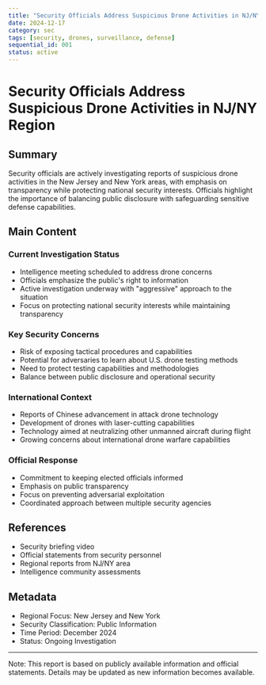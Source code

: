 ```yaml
---
title: "Security Officials Address Suspicious Drone Activities in NJ/NY Region"
date: 2024-12-17
category: sec
tags: [security, drones, surveillance, defense]
sequential_id: 001
status: active
---
```


# Security Officials Address Suspicious Drone Activities in NJ/NY Region

## Summary
Security officials are actively investigating reports of suspicious drone activities in the New Jersey and New York areas, with emphasis on transparency while protecting national security interests. Officials highlight the importance of balancing public disclosure with safeguarding sensitive defense capabilities.

## Main Content

### Current Investigation Status
- Intelligence meeting scheduled to address drone concerns
- Officials emphasize the public's right to information
- Active investigation underway with "aggressive" approach to the situation
- Focus on protecting national security interests while maintaining transparency

### Key Security Concerns
- Risk of exposing tactical procedures and capabilities
- Potential for adversaries to learn about U.S. drone testing methods
- Need to protect testing capabilities and methodologies
- Balance between public disclosure and operational security

### International Context
- Reports of Chinese advancement in attack drone technology
- Development of drones with laser-cutting capabilities
- Technology aimed at neutralizing other unmanned aircraft during flight
- Growing concerns about international drone warfare capabilities

### Official Response
- Commitment to keeping elected officials informed
- Emphasis on public transparency
- Focus on preventing adversarial exploitation
- Coordinated approach between multiple security agencies

## References
- Security briefing video
- Official statements from security personnel
- Regional reports from NJ/NY area
- Intelligence community assessments

## Metadata
- Regional Focus: New Jersey and New York
- Security Classification: Public Information
- Time Period: December 2024
- Status: Ongoing Investigation

---
Note: This report is based on publicly available information and official statements. Details may be updated as new information becomes available.